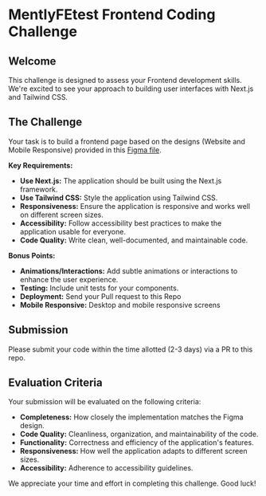 # MentlyFEtest Frontend Coding Challenge

## Welcome

This challenge is designed to assess your Frontend development skills. We're excited to see your approach to building user interfaces with Next.js and Tailwind CSS.

## The Challenge

Your task is to build a frontend page based on the designs (Website and Mobile Responsive) provided in this [Figma file](https://www.figma.com/design/TJoaUZPIgzakOHleCtJeNb/Mently-Frontend-Test?node-id=0-1&node-type=canvas&t=B30FPyMAYW7jtBcX-0).

**Key Requirements:**

- **Use Next.js:** The application should be built using the Next.js framework.
- **Use Tailwind CSS:** Style the application using Tailwind CSS.
- **Responsiveness:** Ensure the application is responsive and works well on different screen sizes.
- **Accessibility:** Follow accessibility best practices to make the application usable for everyone.
- **Code Quality:** Write clean, well-documented, and maintainable code.

**Bonus Points:**

- **Animations/Interactions:** Add subtle animations or interactions to enhance the user experience.
- **Testing:** Include unit tests for your components.
- **Deployment:** Send your Pull request to this Repo
- **Mobile Responsive:** Desktop and mobile responsive screens

## Submission

Please submit your code within the time allotted (2-3 days) via a PR to this repo.

## Evaluation Criteria

Your submission will be evaluated on the following criteria:

- **Completeness:** How closely the implementation matches the Figma design.
- **Code Quality:** Cleanliness, organization, and maintainability of the code.
- **Functionality:** Correctness and efficiency of the application's features.
- **Responsiveness:** How well the application adapts to different screen sizes.
- **Accessibility:** Adherence to accessibility guidelines.

We appreciate your time and effort in completing this challenge. Good luck!
